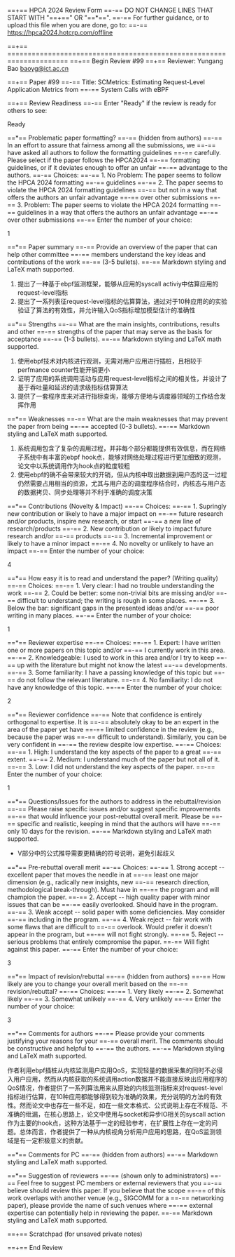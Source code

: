 ==+== HPCA 2024 Review Form
==-== DO NOT CHANGE LINES THAT START WITH "==+==" OR "==*==".
==-== For further guidance, or to upload this file when you are done, go to:
==-== https://hpca2024.hotcrp.com/offline

==+== =====================================================================
==+== Begin Review #99
==+== Reviewer: Yungang Bao <baoyg@ict.ac.cn>

==+== Paper #99
==-== Title: SCMetrics: Estimating Request-Level Application Metrics from
==-==        System Calls with eBPF
    
==+== Review Readiness
==-== Enter "Ready" if the review is ready for others to see:

Ready

==*== Problematic paper formatting?
==-== (hidden from authors)
==-==    In an effort to assure that fairness among all the submissions, we
==-==    have asked all authors to follow the formatting guidelines
==-==    carefully. Please select if the paper follows the HPCA2024
==-==    formatting guidelines, or if it deviates enough to offer an unfair
==-==    advantage to the authors.
==-== Choices:
==-==    1. No Problem: The paper seems to follow the HPCA 2024 formatting
==-==       guidelines
==-==    2. The paper seems to violate the HPCA 2024 formatting guidelines
==-==       but not in a way that offers the authors an unfair advantage
==-==       over other submissions
==-==    3. Problem: The paper seems to violate the HPCA 2024 formatting
==-==       guidelines in a way that offers the authors an unfair advantage
==-==       over other submissions
==-== Enter the number of your choice:

1

==*== Paper summary
==-==    Provide an overview of the paper that can help other committee
==-==    members understand the key ideas and contributions of the work
==-==    (3-5 bullets).
==-== Markdown styling and LaTeX math supported.

1. 提出了一种基于ebpf监测框架，能够从应用的syscall activiy中估算应用的request-level指标
2. 提出了一系列表征request-level指标的估算算法，通过对于10种应用的的实验验证了算法的有效性，并允许输入QoS指标增加模型估计的准确性

==*== Strengths
==-==    What are the main insights, contributions, results and other
==-==    strengths of the paper that may serve as the basis for acceptance
==-==    (1-3 bullets).
==-== Markdown styling and LaTeX math supported.

1. 使用ebpf技术对内核进行观测，无需对用户应用进行插桩，且相较于perfmance counter性能开销更小
2. 证明了应用的系统调用活动与应用request-level指标之间的相关性，并设计了基于吞吐量和延迟的请求级指标估算算法
3. 提供了一套程序库来对进行指标查询，能够方便地与调度器领域的工作结合发挥作用

==*== Weaknesses
==-==    What are the main weaknesses that may prevent the paper from being
==-==    accepted (0-3 bullets).
==-== Markdown styling and LaTeX math supported.

1. 系统调用包含了复杂的调用过程，并非每个部分都能提供有效信息，而在网络子系统中有丰富的ebpf hook点，能够对网络处理过程进行更加细致的观测，论文中以系统调用作为hook点的粒度较粗
2. 使用ebpf的确不会带来较大的开销，但从内核中取出数据到用户态的这一过程仍然需要占用相当的资源，尤其与用户态的调度程序结合时，内核态与用户态的数据拷贝、同步处理等并不利于准确的调度决策

==*== Contributions (Novelty & Impact)
==-== Choices:
==-==    1. Supringly new contribution or likely to have a major impact on
==-==       future research and/or products, inspire new research, or start
==-==       a new line of research/products
==-==    2. New contribution or likely to impact future research and/or
==-==       products
==-==    3. Incremental improvement or likely to have a minor impact
==-==    4. No novelty or unlikely to have an impact
==-== Enter the number of your choice:

4

==*== How easy it is to read and understand the paper? (Writing quality)
==-== Choices:
==-==    1. Very clear: I had no trouble understanding the work
==-==    2. Could be better: some non-trivial bits are missing and/or
==-==       difficult to understand; the writing is rough in some places.
==-==    3. Below the bar: significant gaps in the presented ideas and/or
==-==       poor writing in many places.
==-== Enter the number of your choice:

1

==*== Reviewer expertise
==-== Choices:
==-==    1. Expert: I have written one or more papers on this topic and/or
==-==       I currently work in this area.
==-==    2. Knowledgeable: I used to work in this area and/or I try to keep
==-==       up with the literature but might not know the latest
==-==       developments.
==-==    3. Some familiarity: I have a passing knowledge of this topic but
==-==       do not follow the relevant literature.
==-==    4. No familiarity: I do not have any knowledge of this topic.
==-== Enter the number of your choice:

2

==*== Reviewer confidence
==-==    Note that confidence is entirely orthogonal to expertise. It is
==-==    absolutely okay to be an expert in the area of the paper yet have
==-==    limited confidence in the review (e.g., because the paper was
==-==    difficult to understand). Similarly, you can be very confident in
==-==    the review despite low expertise.
==-== Choices:
==-==    1. High: I understand the key aspects of the paper to a great
==-==       extent.
==-==    2. Medium: I understand much of the paper but not all of it.
==-==    3. Low: I did not understand the key aspects of the paper.
==-== Enter the number of your choice:

1

==*== Questions/Issues for the authors to address in the rebuttal/revision
==-==    Please raise specific issues and/or suggest specific improvements
==-==    that would influence your post-rebuttal overall merit. Please be
==-==    specific and realistic, keeping in mind that the authors will have
==-==    only 10 days for the revision.
==-== Markdown styling and LaTeX math supported.

- V部分中的公式推导需要更精确的符号说明，避免引起歧义

==*== Pre-rebuttal overall merit
==-== Choices:
==-==    1. Strong accept -- excellent paper that moves the needle in at
==-==       least one major dimension (e.g., radically new insights, new
==-==       research direction, methodological break-through). Must have in
==-==       the program and will champion the paper.
==-==    2. Accept -- high quality paper with minor issues that can be
==-==       easily overlooked. Should have in the program.
==-==    3. Weak accept -- solid paper with some deficiencies. May consider
==-==       including in the program.
==-==    4. Weak reject -- fair work with some flaws that are difficult to
==-==       overlook. Would prefer it doesn't appear in the program, but
==-==       will not fight strongly.
==-==    5. Reject -- serious problems that entirely compromise the paper.
==-==       Will fight against this paper.
==-== Enter the number of your choice:

3

==*== Impact of revision/rebuttal
==-== (hidden from authors)
==-==    How likely are you to change your overall merit based on the
==-==    revision/rebuttal?
==-== Choices:
==-==    1. Very likely
==-==    2. Somewhat likely
==-==    3. Somewhat unlikely
==-==    4. Very unlikely
==-== Enter the number of your choice:

3

==*== Comments for authors
==-==    Please provide your comments justifying your reasons for your
==-==    overall merit. The comments should be constructive and helpful to
==-==    the authors.
==-== Markdown styling and LaTeX math supported.

作者利用ebpf插桩从内核监测用户应用QoS，实现轻量的数据采集的同时不必侵入用户应用，然而从内核获取的系统调用action数据并不能直接反映出应用程序的QoS情况，作者提供了一系列算法用来从原始的内核监测指标来对request-level指标进行估算，在10种应用都能够得到较为准确的效果，充分说明的方法的有效性。然而论文中也存在一些不足，如在一些文本格式、公式说明上存在不规范、不准确的纰漏，在核心思路上，论文中使用与socket和异步IO相关的syscall action作为主要的hook点，这种方法基于一定的经验参考，在扩展性上存在一定的问题。总体而言，作者提供了一种从内核视角分析用户应用的思路，在QoS监测领域是有一定积极意义的贡献。

==*== Comments for PC
==-== (hidden from authors)
==-== Markdown styling and LaTeX math supported.



==*== Suggestion of reviewers
==-== (shown only to administrators)
==-==    Feel free to suggest PC members or external reviewers that you
==-==    believe should review this paper.   If you believe that the scope
==-==    of this work overlaps with another venue (e.g., SIGCOMM for a
==-==    networking paper), please provide the name of such venues where
==-==    external expertise can potentially help in reviewing the paper.
==-== Markdown styling and LaTeX math supported.



==+== Scratchpad (for unsaved private notes)

==+== End Review


